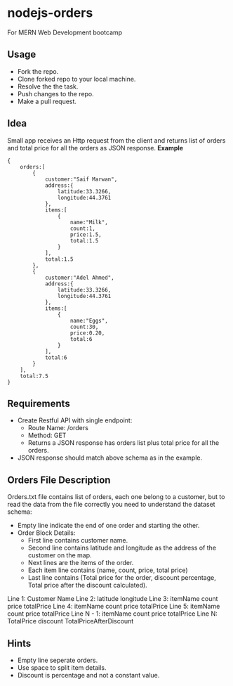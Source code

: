 # nodejs-orders
For MERN Web Development bootcamp
## Usage
- Fork the repo.
- Clone forked repo to your local machine.
- Resolve the the task.
- Push changes to the repo.
- Make a pull request.


## Idea
Small app receives an Http request from the client and returns list of orders and total price for all the orders as JSON response.
**Example**
```
{
    orders:[
        {
            customer:"Saif Marwan",
            address:{
                latitude:33.3266,
                longitude:44.3761
            },
            items:[
                {
                    name:"Milk",
                    count:1,
                    price:1.5,
                    total:1.5
                }
            ],
            total:1.5
        },
        {
            customer:"Adel Ahmed",
            address:{
                latitude:33.3266,
                longitude:44.3761
            },
            items:[
                {
                    name:"Eggs",
                    count:30,
                    price:0.20,
                    total:6
                }
            ],
            total:6
        }
    ],
    total:7.5
}
```
## Requirements
- Create Restful API with single endpoint:
    - Route Name: /orders
    - Method: GET
    - Returns a JSON response has orders list plus total price for all the orders.
- JSON response should match above schema as in the example.

## Orders File Description
Orders.txt file contains list of orders, each one belong to a customer, but to read the data from the file correctly you need to understand the dataset schema:
- Empty line indicate the end of one order and starting the other.
- Order Block Details:
    - First line contains customer name.
    - Second line contains latitude and longitude as the address of the customer on the map.
    - Next lines are the items of the order.
    - Each item line contains (name, count, price, total price)
    - Last line contains (Total price for the order, discount percentage, Total price after the discount calculated).

Line 1: Customer Name
Line 2: latitude longitude
Line 3: itemName count price totalPrice
Line 4: itemName count price totalPrice
Line 5: itemName count price totalPrice
Line N - 1: itemName count price totalPrice
Line N: TotalPrice discount TotalPriceAfterDiscount


## Hints
- Empty line seperate orders.
- Use space to split item details.
- Discount is percentage and not a constant value.



